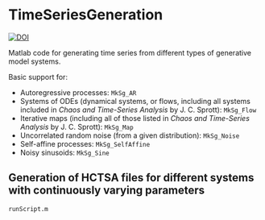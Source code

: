 # TimeSeriesGeneration

[![DOI](https://zenodo.org/badge/102444874.svg)](https://zenodo.org/badge/latestdoi/102444874)

Matlab code for generating time series from different types of generative model systems.

Basic support for:
* Autoregressive processes: `MkSg_AR`
* Systems of ODEs (dynamical systems, or flows, including all systems included in *Chaos and Time-Series Analysis* by J. C. Sprott): `MkSg_Flow`
* Iterative maps (including all of those listed in *Chaos and Time-Series Analysis* by J. C. Sprott): `MkSg_Map`
* Uncorrelated random noise (from a given distribution): `MkSg_Noise`
* Self-affine processes: `MkSg_SelfAffine`
* Noisy sinusoids: `MkSg_Sine`

## Generation of HCTSA files for different systems with continuously varying parameters

`runScript.m`
